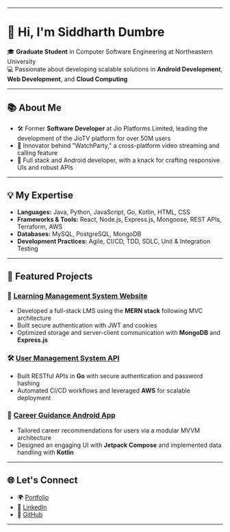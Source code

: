 
---

# 👋 Hi, I'm Siddharth Dumbre

🎓 **Graduate Student** in Computer Software Engineering at Northeastern University   
💻 Passionate about developing scalable solutions in **Android Development**, **Web Development**, and **Cloud Computing**

---

## 📚 About Me

- 🛠️ Former **Software Developer** at Jio Platforms Limited, leading the development of the JioTV platform for over 50M users  
- 🚀 Innovator behind "WatchParty," a cross-platform video streaming and calling feature  
- 🎨 Full stack and Android developer, with a knack for crafting responsive UIs and robust APIs  

---

## 💡 My Expertise

- **Languages:** Java, Python, JavaScript, Go, Kotlin, HTML, CSS  
- **Frameworks & Tools:** React, Node.js, Express.js, Mongoose, REST APIs, Terraform, AWS  
- **Databases:** MySQL, PostgreSQL, MongoDB  
- **Development Practices:** Agile, CI/CD, TDD, SDLC, Unit & Integration Testing  

---

## 🌟 Featured Projects

### 🚀 [Learning Management System Website](https://github.com/dumbresi/KnowledgeForge)
- Developed a full-stack LMS using the **MERN stack** following MVC architecture
- Built secure authentication with JWT and cookies  
- Optimized storage and server-client communication with **MongoDB** and **Express.js**

### 🛠️ [User Management System API](https://github.com/dumbresi/UserManagemenentSystem)
- Built RESTful APIs in **Go** with secure authentication and password hashing  
- Automated CI/CD workflows and leveraged **AWS** for scalable deployment  

### 📱 [Career Guidance Android App](https://github.com/dumbresi/CareerGuidanceApp)
- Tailored career recommendations for users via a modular MVVM architecture  
- Designed an engaging UI with **Jetpack Compose** and implemented data handling with **Kotlin**



---

## 🌐 Let's Connect

- 🌍 [Portfolio](https://dumbresi.wixsite.com/siddumbre)  
- 💼 [LinkedIn](https://www.linkedin.com/in/siddharth-dumbre)  
- 🐙 [GitHub](https://github.com/dumbresi)  

---
